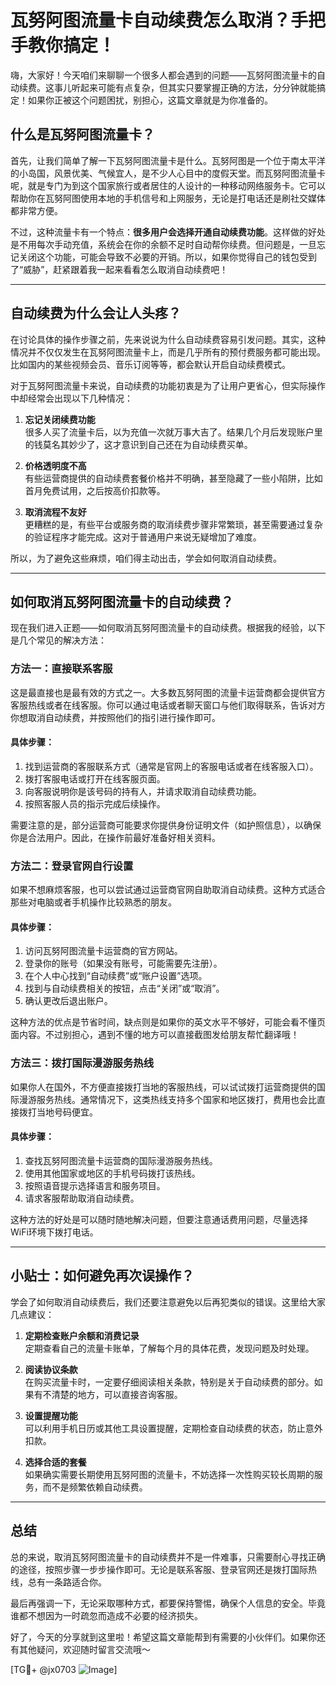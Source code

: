 # 瓦努阿图流量卡自动续费怎么取消？手把手教你搞定！

嗨，大家好！今天咱们来聊聊一个很多人都会遇到的问题——瓦努阿图流量卡的自动续费。这事儿听起来可能有点复杂，但其实只要掌握正确的方法，分分钟就能搞定！如果你正被这个问题困扰，别担心，这篇文章就是为你准备的。

## 什么是瓦努阿图流量卡？

首先，让我们简单了解一下瓦努阿图流量卡是什么。瓦努阿图是一个位于南太平洋的小岛国，风景优美、气候宜人，是不少人心目中的度假天堂。而瓦努阿图流量卡呢，就是专门为到这个国家旅行或者居住的人设计的一种移动网络服务卡。它可以帮助你在瓦努阿图使用本地的手机信号和上网服务，无论是打电话还是刷社交媒体都非常方便。

不过，这种流量卡有一个特点：**很多用户会选择开通自动续费功能**。这样做的好处是不用每次手动充值，系统会在你的余额不足时自动帮你续费。但问题是，一旦忘记关闭这个功能，可能会导致不必要的开销。所以，如果你觉得自己的钱包受到了“威胁”，赶紧跟着我一起来看看怎么取消自动续费吧！

---

## 自动续费为什么会让人头疼？

在讨论具体的操作步骤之前，先来说说为什么自动续费容易引发问题。其实，这种情况并不仅仅发生在瓦努阿图流量卡上，而是几乎所有的预付费服务都可能出现。比如国内的某些视频会员、音乐订阅等等，都会默认开启自动续费模式。

对于瓦努阿图流量卡来说，自动续费的功能初衷是为了让用户更省心，但实际操作中却经常会出现以下几种情况：

1. **忘记关闭续费功能**  
   很多人买了流量卡后，以为充值一次就万事大吉了。结果几个月后发现账户里的钱莫名其妙少了，这才意识到自己还在为自动续费买单。

2. **价格透明度不高**  
   有些运营商提供的自动续费套餐价格并不明确，甚至隐藏了一些小陷阱，比如首月免费试用，之后按高价扣款等。

3. **取消流程不友好**  
   更糟糕的是，有些平台或服务商的取消续费步骤非常繁琐，甚至需要通过复杂的验证程序才能完成。这对于普通用户来说无疑增加了难度。

所以，为了避免这些麻烦，咱们得主动出击，学会如何取消自动续费。

---

## 如何取消瓦努阿图流量卡的自动续费？

现在我们进入正题——如何取消瓦努阿图流量卡的自动续费。根据我的经验，以下是几个常见的解决方法：

### 方法一：直接联系客服

这是最直接也是最有效的方式之一。大多数瓦努阿图的流量卡运营商都会提供官方客服热线或者在线客服。你可以通过电话或者聊天窗口与他们取得联系，告诉对方你想取消自动续费，并按照他们的指引进行操作即可。

#### 具体步骤：
1. 找到运营商的客服联系方式（通常是官网上的客服电话或者在线客服入口）。
2. 拨打客服电话或打开在线客服页面。
3. 向客服说明你是该号码的持有人，并请求取消自动续费功能。
4. 按照客服人员的指示完成后续操作。

需要注意的是，部分运营商可能要求你提供身份证明文件（如护照信息），以确保你是合法用户。因此，在操作前最好准备好相关资料。

### 方法二：登录官网自行设置

如果不想麻烦客服，也可以尝试通过运营商官网自助取消自动续费。这种方式适合那些对电脑或者手机操作比较熟悉的朋友。

#### 具体步骤：
1. 访问瓦努阿图流量卡运营商的官方网站。
2. 登录你的账号（如果没有账号，可能需要先注册）。
3. 在个人中心找到“自动续费”或“账户设置”选项。
4. 找到与自动续费相关的按钮，点击“关闭”或“取消”。
5. 确认更改后退出账户。

这种方法的优点是节省时间，缺点则是如果你的英文水平不够好，可能会看不懂页面内容。不过别担心，遇到不懂的地方可以直接截图发给朋友帮忙翻译哦！

### 方法三：拨打国际漫游服务热线

如果你人在国外，不方便直接拨打当地的客服热线，可以试试拨打运营商提供的国际漫游服务热线。通常情况下，这类热线支持多个国家和地区拨打，费用也会比直接拨打当地号码便宜。

#### 具体步骤：
1. 查找瓦努阿图流量卡运营商的国际漫游服务热线。
2. 使用其他国家或地区的手机号码拨打该热线。
3. 按照语音提示选择语言和服务项目。
4. 请求客服帮助取消自动续费。

这种方法的好处是可以随时随地解决问题，但要注意通话费用问题，尽量选择WiFi环境下拨打电话。

---

## 小贴士：如何避免再次误操作？

学会了如何取消自动续费后，我们还要注意避免以后再犯类似的错误。这里给大家几点建议：

1. **定期检查账户余额和消费记录**  
   定期查看自己的流量卡账单，了解每个月的具体花费，发现问题及时处理。

2. **阅读协议条款**  
   在购买流量卡时，一定要仔细阅读相关条款，特别是关于自动续费的部分。如果有不清楚的地方，可以直接咨询客服。

3. **设置提醒功能**  
   可以利用手机日历或其他工具设置提醒，定期检查自动续费的状态，防止意外扣款。

4. **选择合适的套餐**  
   如果确实需要长期使用瓦努阿图的流量卡，不妨选择一次性购买较长周期的服务，而不是频繁依赖自动续费。

---

## 总结

总的来说，取消瓦努阿图流量卡的自动续费并不是一件难事，只需要耐心寻找正确的途径，按照步骤一步步操作即可。无论是联系客服、登录官网还是拨打国际热线，总有一条路适合你。

最后再强调一下，无论采取哪种方式，都要保持警惕，确保个人信息的安全。毕竟谁都不想因为一时疏忽而造成不必要的经济损失。

好了，今天的分享就到这里啦！希望这篇文章能帮到有需要的小伙伴们。如果你还有其他疑问，欢迎随时留言交流哦～

[TG💪+ @jx0703 ![Image](https://github.com/user-attachments/assets/dbca1d08-cadb-493c-b0ec-ad6f7a83f270)]